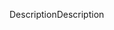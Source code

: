 <span data-ttu-id="6a6a2-101">Description</span><span class="sxs-lookup"><span data-stu-id="6a6a2-101">Description</span></span>
